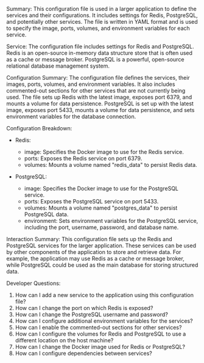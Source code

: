 Summary:
This configuration file is used in a larger application to define the services and their configurations. It includes settings for Redis, PostgreSQL, and potentially other services. The file is written in YAML format and is used to specify the image, ports, volumes, and environment variables for each service.

Service:
The configuration file includes settings for Redis and PostgreSQL. Redis is an open-source in-memory data structure store that is often used as a cache or message broker. PostgreSQL is a powerful, open-source relational database management system.

Configuration Summary:
The configuration file defines the services, their images, ports, volumes, and environment variables. It also includes commented-out sections for other services that are not currently being used. The file sets up Redis with the latest image, exposes port 6379, and mounts a volume for data persistence. PostgreSQL is set up with the latest image, exposes port 5433, mounts a volume for data persistence, and sets environment variables for the database connection.

Configuration Breakdown:
- Redis:
  - image: Specifies the Docker image to use for the Redis service.
  - ports: Exposes the Redis service on port 6379.
  - volumes: Mounts a volume named "redis_data" to persist Redis data.

- PostgreSQL:
  - image: Specifies the Docker image to use for the PostgreSQL service.
  - ports: Exposes the PostgreSQL service on port 5433.
  - volumes: Mounts a volume named "postgres_data" to persist PostgreSQL data.
  - environment: Sets environment variables for the PostgreSQL service, including the port, username, password, and database name.

Interaction Summary:
This configuration file sets up the Redis and PostgreSQL services for the larger application. These services can be used by other components of the application to store and retrieve data. For example, the application may use Redis as a cache or message broker, while PostgreSQL could be used as the main database for storing structured data.

Developer Questions:
1. How can I add a new service to the application using this configuration file?
2. How can I change the port on which Redis is exposed?
3. How can I change the PostgreSQL username and password?
4. How can I configure additional environment variables for the services?
5. How can I enable the commented-out sections for other services?
6. How can I configure the volumes for Redis and PostgreSQL to use a different location on the host machine?
7. How can I change the Docker image used for Redis or PostgreSQL?
8. How can I configure dependencies between services?